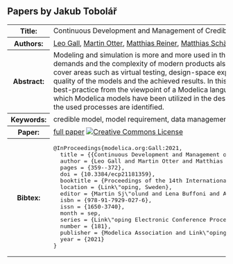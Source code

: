 ## Papers by Jakub Tobolář
<table><tr><th>Title:</th>
<td>Continuous Development and Management of Credible Modelica Models</td>
</tr>
<tr><th>Authors:</th>
<td>
<a href="/proceedings/authors/LeoGall">Leo Gall</a>, <a href="/proceedings/authors/MartinOtter">Martin Otter</a>, <a href="/proceedings/authors/MatthiasReiner">Matthias Reiner</a>, <a href="/proceedings/authors/MatthiasSchafer">Matthias Schäfer</a> and <a href="/proceedings/authors/JakubTobolar">Jakub Tobolář</a></td>
</tr>
<tr><th>Abstract:</th>
<td>Modeling and simulation is more and more used in the design process in a wide area of applications. Rising demands and the complexity of modern products also increases the need for models and tools capable to cover areas such as virtual testing, design-space exploration or digital twins, and to provide measures of the quality of the
models and the achieved results. In this article, we try to summarize the state-of-the-art and best-practice from the viewpoint of a Modelica language user, based on the experience gained in projects in which Modelica models have been utilized in the design process. Furthermore, missing features and gaps in the used processes are identified.</td></tr>
<tr><th>Keywords:</th>
<td>credible model, model requirement, data management, validation, verification, Modelica model</td></tr>
<tr><th>Paper:</th>
<td><a href="https://doi.org/10.3384/ecp21181359">full paper</a> <a rel="license" href="http://creativecommons.org/licenses/by/4.0/"><img alt="Creative Commons License" style="border-width:0" src="https://i.creativecommons.org/l/by/4.0/88x31.png" /></a></td>
</tr>
<tr><th>Bibtex:</th>
<td><pre>
@InProceedings{modelica.org:Gall:2021,
  title = {{Continuous Development and Management of Credible Modelica Models}},
  author = {Leo Gall and Martin Otter and Matthias Reiner and Matthias Sch\&quot;afer and Jakub Tobol\&#x27;a\v{r}},
  pages = {359--372},
  doi = {10.3384/ecp21181359},
  booktitle = {Proceedings of the 14th International Modelica Conference},
  location = {Link\&quot;oping, Sweden},
  editor = {Martin Sj\&quot;olund and Lena Buffoni and Adrian Pop and Lennart Ochel},
  isbn = {978-91-7929-027-6},
  issn = {1650-3740},
  month = sep,
  series = {Link\&quot;oping Electronic Conference Proceedings},
  number = {181},
  publisher = {Modelica Association and Link\&quot;oping University Electronic Press},
  year = {2021}
}
</pre></td></tr>
</table><br>
